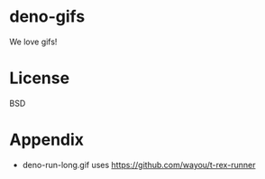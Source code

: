 # deno-gifs

We love gifs!

# License

BSD

# Appendix

- deno-run-long.gif uses https://github.com/wayou/t-rex-runner
